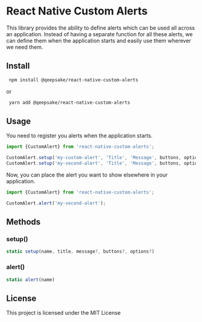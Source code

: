 # React Native Custom Alerts

This library provides the ability to define alerts which can be used all across an application. Instead of having a separate function for all these alerts, we can define them when the application starts and easily use them wherever we need them.

## Install

```sh
 npm install @qeepsake/react-native-custom-alerts
```

or

```sh
 yarn add @qeepsake/react-native-custom-alerts
```

## Usage

You need to register you alerts when the application starts.

```js
import {CustomAlert} from 'react-native-custom-alerts';

CustomAlert.setup('my-custom-alert', 'Title', 'Message', buttons, options);
CustomAlert.setup('my-second-alert', 'Title', 'Message', buttons, options);
```

Now, you can place the alert you want to show elsewhere in your application.

```js
import {CustomAlert} from 'react-native-custom-alerts';

CustomAlert.alert('my-second-alert');
```

## Methods

### setup()

```js
static setup(name, title, message?, buttons?, options?)
```

### alert()

```js
static alert(name)
```

## License

This project is licensed under the MIT License
